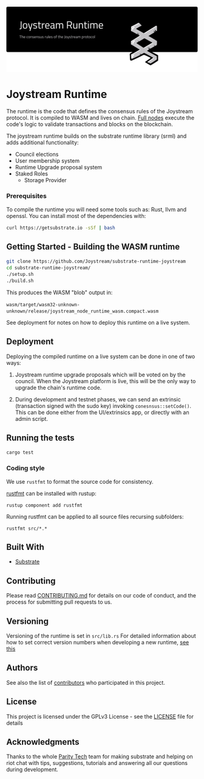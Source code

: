 ![Joystream Runtime](./banner.svg)

# Joystream Runtime

The runtime is the code that defines the consensus rules of the Joystream protocol.
It is compiled to WASM and lives on chain. [Full nodes](https://github.com/Joystream/substrate-node-joystream) execute the code's logic to validate transactions and blocks on the blockchain.

The joystream runtime builds on the substrate runtime library (srml) and adds additional functionality:

- Council elections
- User membership system
- Runtime Upgrade proposal system
- Staked Roles
   - Storage Provider

### Prerequisites

To compile the runtime you will need some tools such as: Rust, llvm and openssl. You can install most of the dependencies with:

```bash
curl https://getsubstrate.io -sSf | bash
```

## Getting Started - Building the WASM runtime

```bash
git clone https://github.com/Joystream/substrate-runtime-joystream
cd substrate-runtime-joystream/
./setup.sh
./build.sh
```

This produces the WASM "blob" output in:

`wasm/target/wasm32-unknown-unknown/release/joystream_node_runtime_wasm.compact.wasm`

See deployment for notes on how to deploy this runtime on a live system.

## Deployment

Deploying the compiled runtime on a live system can be done in one of two ways:

1. Joystream runtime upgrade proposals which will be voted on by the council. When the Joystream platform is live, this will be the only way to upgrade the chain's runtime code.

2. During development and testnet phases, we can send an extrinsic (transaction signed with the sudo key) invoking `conesnsus::setCode()`. This can be done either from the UI/extrinsics app, or directly with an admin script.

## Running the tests

```bash
cargo test
```

### Coding style

We use `rustfmt` to format the source code for consistency.

[rustfmt](https://github.com/rust-lang/rustfmt) can be installed with rustup:

```
rustup component add rustfmt
```

Running rustfmt can be applied to all source files recursing subfolders:

```
rustfmt src/*.*
```

## Built With

* [Substrate](https://github.com/paritytech/substrate)

## Contributing

Please read [CONTRIBUTING.md](https://gist.github.com/PurpleBooth/b24679402957c63ec426) for details on our code of conduct, and the process for submitting pull requests to us.

## Versioning

Versioning of the runtime is set in `src/lib.rs`
For detailed information about how to set correct version numbers when developing a new runtime, [see this](https://github.com/paritytech/substrate/blob/master/core/sr-version/src/lib.rs#L60)


## Authors

See also the list of [contributors](./CONTRIBUTORS) who participated in this project.

## License

This project is licensed under the GPLv3 License - see the [LICENSE](LICENSE) file for details

## Acknowledgments

Thanks to the whole [Parity Tech](https://www.parity.io/) team for making substrate and helping on riot chat with tips, suggestions, tutorials and answering all our questions during development.

